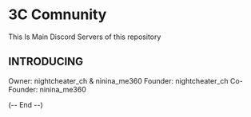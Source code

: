# 3C Comnunity

This​ Is​ Main Discord Servers of this repository

## INTRODUCING
Owner: nightcheater_ch &​ ninina_me360
Founder: nightcheater_ch
Co-Founder: ninina_me360

(-- End -​-)​
